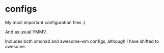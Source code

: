 configs
=======

My most important configuration files :)

And as usual YMMV.

Includes both xmonad and awesome-wm configs, although I have shifted to awesome.
